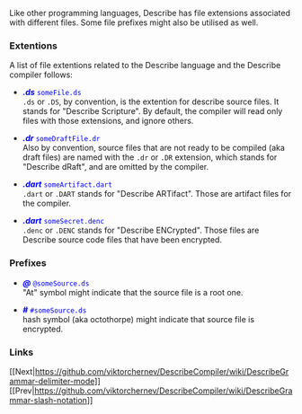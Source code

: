 Like other programming languages, Describe has file extensions associated with different files. Some file prefixes might also be utilised as well.


### Extentions
A list of file extentions related to the Describe language and the Describe compiler follows:

* <span style="color:blue">**_.ds_** ```someFile.ds```</span><br>
```.ds``` or ```.DS```, by convention, is the extention for describe source files. It stands for "Describe Scripture". By default, the compiler will read only files with those extensions, and ignore others. 

* <span style="color:blue">**_.dr_** ```someDraftFile.dr```</span><br>
Also by convention, source files that are not ready to be compiled (aka draft files) are named with the ```.dr``` or ```.DR``` extension, which stands for "Describe dRaft", and are omitted by the compiler.

* <span style="color:blue">**_.dart_** ```someArtifact.dart```</span><br>
```.dart``` or ```.DART``` stands for "Describe ARTifact". Those are artifact files for the compiler.

* <span style="color:blue">**_.dart_** ```someSecret.denc```</span><br>
```.denc``` or ```.DENC``` stands for "Describe ENCrypted". Those files are Describe source code files that have been encrypted.


### Prefixes

* <span style="color:blue">**_@_** ```@someSource.ds```</span><br>
"At" symbol might indicate that the source file is a root one.

* <span style="color:blue">**_#_** ```#someSource.ds```</span><br>
hash symbol (aka octothorpe) might indicate that source file is encrypted.

### Links
[[Next|https://github.com/viktorchernev/DescribeCompiler/wiki/DescribeGrammar-delimiter-mode]]  
[[Prev|https://github.com/viktorchernev/DescribeCompiler/wiki/DescribeGrammar-slash-notation]] 
